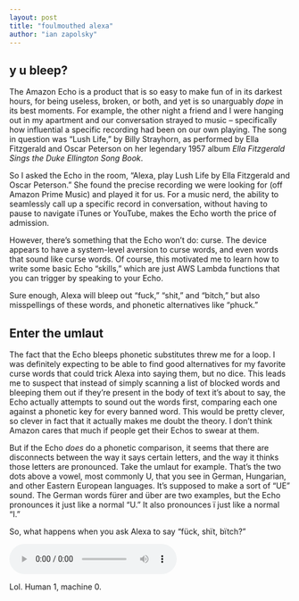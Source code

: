 ```yaml
---
layout: post
title: "foulmouthed alexa"
author: "ian zapolsky"
---
```


## y u bleep?

The Amazon Echo is a product that is so easy to make fun of in its darkest hours, for being useless, broken, or both, and yet is so unarguably _dope_ in its best moments.
For example, the other night a friend and I were hanging out in my apartment and our conversation strayed to music – specifically how influential a specific recording had been on our own playing.
The song in question was “Lush Life,” by Billy Strayhorn, as performed by Ella Fitzgerald and Oscar Peterson on her legendary 1957 album _Ella Fitzgerald Sings the Duke Ellington Song Book_.

So I asked the Echo in the room, “Alexa, play Lush Life by Ella Fitzgerald and Oscar Peterson.”
She found the precise recording we were looking for (off Amazon Prime Music) and played it for us.
For a music nerd, the ability to seamlessly call up a specific record in conversation, without having to pause to navigate iTunes or YouTube, makes the Echo worth the price of admission.

However, there’s something that the Echo won’t do: curse.
The device appears to have a system-level aversion to curse words, and even words that sound like curse words.
Of course, this motivated me to learn how to write some basic Echo “skills,” which are just AWS Lambda functions that you can trigger by speaking to your Echo.

Sure enough, Alexa will bleep out “fuck,” “shit,” and “bitch,” but also misspellings of these words, and phonetic alternatives like “phuck.”

## Enter the umlaut

The fact that the Echo bleeps phonetic substitutes threw me for a loop.
I was definitely expecting to be able to find good alternatives for my favorite curse words that could trick Alexa into saying them, but no dice.
This leads me to suspect that instead of simply scanning a list of blocked words and bleeping them out if they’re present in the body of text it’s about to say, the Echo actually attempts to sound out the words first, comparing each one against a phonetic key for every banned word.
This would be pretty clever, so clever in fact that it actually makes me doubt the theory.
I don’t think Amazon cares that much if people get their Echos to swear at them.

But if the Echo _does_ do a phonetic comparison, it seems that there are disconnects between the way it says certain letters, and the way it thinks those letters are pronounced.
Take the umlaut for example.
That’s the two dots above a vowel, most commonly U, that you see in German, Hungarian, and other Eastern European languages.
It’s supposed to make a sort of “UE” sound. The German words fürer and über are two examples, but the Echo pronounces it just like a normal “U.”
It also pronounces ï just like a normal “I.”

So, what happens when you ask Alexa to say “fück, shït, bïtch?”

<audio controls>
  <source src="/assets/bad_alexa.m4a" type="audio/mpeg">
</audio>

Lol. Human 1, machine 0.

